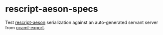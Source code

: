 # rescript-aeson-specs

Test [rescript-aeson](https://github.com/plow-technologies/rescript-aeson) serialization against an auto-generated servant server from [ocaml-export](https://github.com/plow-technologies/ocaml-export).
